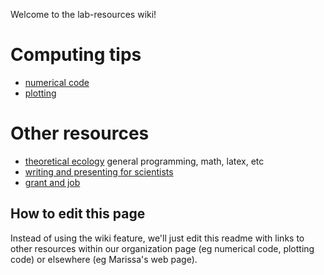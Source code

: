 Welcome to the lab-resources wiki! 

# Computing tips

* [numerical code](https://github.com/BaskettLab/computing/blob/master/numerical.md)
* [plotting](https://github.com/BaskettLab/computing/blob/master/plotting.md)

# Other resources

* [theoretical ecology](http://www.des.ucdavis.edu/faculty/baskett/links/theory.html) general programming, math, latex, etc
* [writing and presenting for scientists](http://www.des.ucdavis.edu/faculty/baskett/links/communication.html)
* [grant and job](http://www.des.ucdavis.edu/faculty/baskett/links/academia.html)


## How to edit this page

Instead of using the wiki feature, we'll just edit this readme with links to other resources within our organization page (eg numerical code, plotting code) or elsewhere (eg Marissa's web page). 


